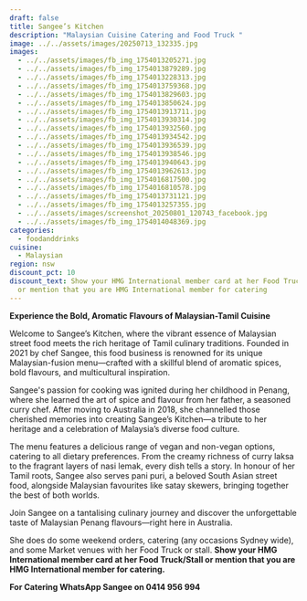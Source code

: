 ```yaml
---
draft: false
title: Sangee’s Kitchen
description: "Malaysian Cuisine Catering and Food Truck "
image: ../../assets/images/20250713_132335.jpg
images:
  - ../../assets/images/fb_img_1754013205271.jpg
  - ../../assets/images/fb_img_1754013879289.jpg
  - ../../assets/images/fb_img_1754013228313.jpg
  - ../../assets/images/fb_img_1754013759368.jpg
  - ../../assets/images/fb_img_1754013829603.jpg
  - ../../assets/images/fb_img_1754013850624.jpg
  - ../../assets/images/fb_img_1754013913711.jpg
  - ../../assets/images/fb_img_1754013930314.jpg
  - ../../assets/images/fb_img_1754013932560.jpg
  - ../../assets/images/fb_img_1754013934542.jpg
  - ../../assets/images/fb_img_1754013936539.jpg
  - ../../assets/images/fb_img_1754013938546.jpg
  - ../../assets/images/fb_img_1754013940643.jpg
  - ../../assets/images/fb_img_1754013962613.jpg
  - ../../assets/images/fb_img_1754016817500.jpg
  - ../../assets/images/fb_img_1754016810578.jpg
  - ../../assets/images/fb_img_1754013731121.jpg
  - ../../assets/images/fb_img_1754013257355.jpg
  - ../../assets/images/screenshot_20250801_120743_facebook.jpg
  - ../../assets/images/fb_img_1754014048369.jpg
categories:
  - foodanddrinks
cuisine:
  - Malaysian
region: nsw
discount_pct: 10
discount_text: Show your HMG International member card at her Food Truck/Stall
  or mention that you are HMG International member for catering
---
```

**Experience the Bold, Aromatic Flavours of Malaysian-Tamil Cuisine**

Welcome to Sangee’s Kitchen, where the vibrant essence of Malaysian street food meets the rich heritage of Tamil culinary traditions. Founded in 2021 by chef Sangee, this food business is renowned for its unique Malaysian-fusion menu—crafted with a skillful blend of aromatic spices, bold flavours, and multicultural inspiration.

Sangee's passion for cooking was ignited during her childhood in Penang, where she learned the art of spice and flavour from her father, a seasoned curry chef. After moving to Australia in 2018, she channelled those cherished memories into creating Sangee’s Kitchen—a tribute to her heritage and a celebration of Malaysia’s diverse food culture.

The menu features a delicious range of vegan and non-vegan options, catering to all dietary preferences. From the creamy richness of curry laksa to the fragrant layers of nasi lemak, every dish tells a story. In honour of her Tamil roots, Sangee also serves pani puri, a beloved South Asian street food, alongside Malaysian favourites like satay skewers, bringing together the best of both worlds.

Join Sangee on a tantalising culinary journey and discover the unforgettable taste of Malaysian Penang flavours—right here in Australia.

She does do some weekend orders, catering (any occasions Sydney wide), and some Market venues with her Food Truck or stall. **Show your HMG International member card at her Food Truck/Stall or mention that you are HMG International member for catering.**

**For Catering WhatsApp Sangee on 0414 956 994**
